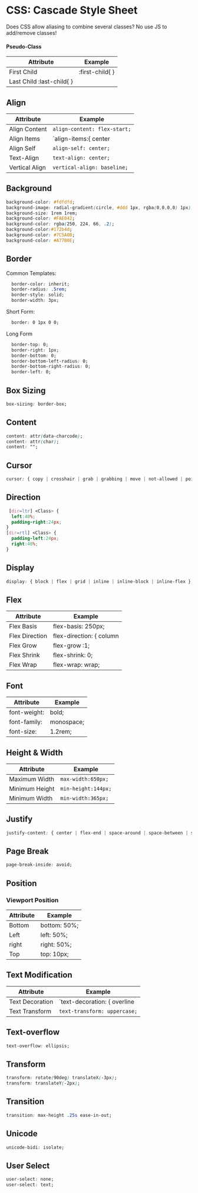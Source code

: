 # CSS: Cascade Style Sheet  

Does CSS allow aliasing to combine several classes? No use JS to add/remove classes!  

#### Pseudo-Class
|Attribute | Example |
| --- | --- | 
| First Child	| :first-child{ } |
| Last Child	:last-child{ } |

## Align
|Attribute | Example |
| --- | --- | 
| Align Content | `align-content: flex-start;` | 
| Align Items | `align-items:{ center | flex-end };` | 
| Align Self | `align-self: center;` | 
| Text-Align | `text-align: center;` |  
| Vertical Align | `vertical-align: baseline;` |  

## Background
```css
background-color: #fdfdfd;
background-image: radial-gradient(circle, #ddd 1px, rgba(0,0,0,0) 1px); /* dotted background */
background-size: 1rem 1rem;
background-color: #FAE042;
background-color: rgba(250, 224, 66, .2);
background-color:#172b4d;
background-color: #7C5A0B;
background-color: #A77B0E;
```

## Border
Common Templates:
```css
  border-color: inherit;
  border-radius: .5rem;
  border-style: solid;
  border-width: 3px;
```
Short Form:
```css
  border: 0 1px 0 0;
```
Long Form
```css
  border-top: 0;
  border-right: 1px;
  border-bottom: 0;
  border-bottom-left-radius: 0;
  border-bottom-right-radius: 0;
  border-left: 0;
```

## Box Sizing
```css
box-sizing: border-box;
```

## Content 
```css
content: attr(data-charcode);
content: attr(char);
content: "";
```

## Cursor
```css
cursor: { copy | crosshair | grab | grabbing | move | not-allowed | pointer };
```

## Direction
```css
 [dir=ltr] <Class> {
  left:40%;
  padding-right:24px;
}
[dir=rtl] <Class> {
  padding-left:24px;
  right:40%;
}
```

## Display
```css
display: { block | flex | grid | inline | inline-block | inline-flex };
```

## Flex
|Attribute | Example |
| --- | --- | 
| Flex Basis	| flex-basis: 250px; |
| Flex Direction | flex-direction: { column | row } | 
| Flex Grow	| flex-grow :1; |
| Flex Shrink	| flex-shrink: 0;|
| Flex Wrap	| flex-wrap: wrap; |

## Font
|Attribute | Example |
| --- | --- | 
| font-weight: | bold; |
| font-family:|  monospace; |
| font-size: | 1.2rem; |

## Height & Width
|Attribute | Example |
| --- | --- | 
| Maximum Width	| `max-width:650px;` |   
| Minimum Height	| `min-height:144px;` |   
| Minimum Width	| `min-width:365px;` |    

## Justify
```css
justify-content: { center | flex-end | space-around | space-between | space-evenly };
```

## Page Break
```css
page-break-inside: avoid;
```

## Position

### Viewport Position
|Attribute | Example |
| --- | --- | 
| Bottom	| bottom: 50%; | 
| Left	| left: 50%; | 
| right	| right: 50%; | 
| Top	| top: 10px; | 

## Text Modification
|Attribute | Example |
| --- | --- | 
| Text Decoration  | `text-decoration: { overline | underline };` |
| Text Transform | `text-transform: uppercase;` |

## Text-overflow
```css
text-overflow: ellipsis;
```

## Transform
```css
transform: rotate(90deg) translateX(-3px);
transform: translateY(-2px);
```

## Transition
```css
transition: max-height .25s ease-in-out;
```

## Unicode
```css
unicode-bidi: isolate;
```

## User Select
```css
user-select: none;
user-select: text;
```

